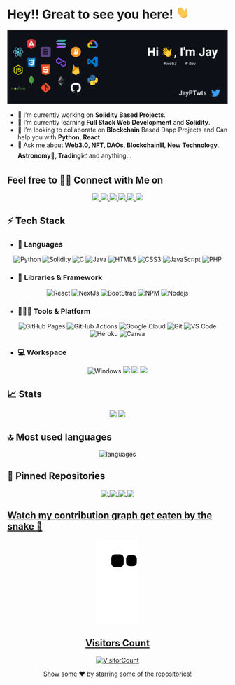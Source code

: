 # Hey!! Great to see you here! <img src="/assets/wave.gif" width="30px">

<!--
**JayP09/JayP09** is a ✨ _special_ ✨ repository because its `README.md` (this file) appears on your GitHub profile.

Here are some ideas to get you started:
-->
<a href=""><img src="/assets/Github Banner.jpg"></a>

- 🔭 I’m currently working on **Solidity Based Projects**.
- 🌱 I’m currently learning **Full Stack Web Development** and **Solidity**.
- 👯 I’m looking to collaborate on **Blockchain** Based Dapp Projects and Can help you with **Python**, **React**.
- 💬 Ask me about **Web3.0, NFT, DAOs, Blockchain⛓, New Technology, Astronomy🔭, Trading📈** and anything...

## Feel free to 🤝🏻 Connect with Me on

<p align="center">
	<a href="https://www.linkedin.com/in/jaypanchal09/">
		<img src="https://img.shields.io/badge/LinkedIn-0077B5?style=for-the-badge&logo=linkedin&logoColor=white" />
	</a>
	<a href="https://twitter.com/JayPTwts">
		<img src="https://img.shields.io/badge/Twitter-1DA1F2?style=for-the-badge&logo=twitter&logoColor=white" />
	</a>
	<a href="https://www.instagram.com/iamjaypanchal_/">
		<img src="https://img.shields.io/badge/Instagram-E4405F?style=for-the-badge&logo=instagram&logoColor=white" />
	</a>
	<a href="https://dev.to/jayp09">
		<img src="https://img.shields.io/badge/dev.to-0A0A0A?style=for-the-badge&logo=devdotto&logoColor=white" />
	</a>
        <a href="mailto:panchalj272@gmail.com">
		<img src="https://img.shields.io/badge/Gmail-D14836?style=for-the-badge&logo=gmail&logoColor=white" />
	</a>
          <a href="https://www.hackerrank.com/panchalj272?hr_r=1">
		<img src="https://img.shields.io/badge/Hackerrank-1BA94C?style=for-the-badge&logo=hackerrank&logoColor=white" />
	</a>
</p>



## ⚡ Tech Stack

- ### 🚀 Languages

<p align="center">
  <img alt="Python" src="https://img.shields.io/badge/Python-FFD43B?style=for-the-badge&logo=python&logoColor=306998" />
  <img alt="Solidity" src="https://img.shields.io/badge/solidity-323330?style=for-the-badge&logo=solidity&logoColor=F7DF1E" />
  <img alt="C" src="https://img.shields.io/badge/C-00599C?style=for-the-badge&logo=c&logoColor=white" />
  <img alt="Java" src="https://img.shields.io/badge/Java-ED8B00?style=for-the-badge&logo=java&logoColor=white" />
  <img alt="HTML5" src="https://img.shields.io/badge/HTML5-E34F26?style=for-the-badge&logo=html5&logoColor=white" />
  <img alt="CSS3" src="https://img.shields.io/badge/CSS3-1572B6?style=for-the-badge&logo=css3&logoColor=white" />
  <img alt="JavaScript" src="https://img.shields.io/badge/JavaScript-323330?style=for-the-badge&logo=javascript&logoColor=F7DF1E" />
  <img alt="PHP" src="https://img.shields.io/badge/PHP-474A8A?style=for-the-badge&logo=php&logoColor=F7DF1E" />
</p>

- ### 🧩 Libraries & Framework

<p align="center">
  <img alt="React" src="https://img.shields.io/badge/React-20232A?style=for-the-badge&logo=react&logoColor=61DAFB" />
  <img alt="NextJs" src="https://img.shields.io/badge/NextJs-11232A?style=for-the-badge" />
  <img alt="BootStrap" src="https://img.shields.io/badge/Bootstrap-563D7C?style=for-the-badge&logo=bootstrap&logoColor=white" />
  <img alt="NPM" src="https://img.shields.io/badge/npm-CB3837?style=for-the-badge&logo=npm&logoColor=white" />
  <img alt="Nodejs" src="https://img.shields.io/badge/Node.js-339933?style=for-the-badge&logo=nodedotjs&logoColor=white" />
</p>

- ### 🧑🏻‍💻 Tools & Platform

<p align="center">
  <img alt="GitHub Pages" src="https://img.shields.io/badge/GitHub_Pages-100000?style=for-the-badge&logo=github&logoColor=white" />
  <img alt="GitHub Actions" src="https://img.shields.io/badge/GitHub_Actions-2088FF?style=for-the-badge&logo=github-actions&logoColor=white" />
  <img alt="Google Cloud" src="https://img.shields.io/badge/Google_Cloud-4285F4?style=for-the-badge&logo=google-cloud&logoColor=white" />
  <img alt="Git" src="https://img.shields.io/badge/Git-F05032?style=for-the-badge&logo=git&logoColor=white" />
  <img alt="VS Code" src="https://img.shields.io/badge/Visual_Studio_Code-0078D4?style=for-the-badge&logo=visual%20studio%20code&logoColor=white" />
  <img alt="Heroku" src="https://img.shields.io/badge/Heroku-430098?style=for-the-badge&logo=heroku&logoColor=white" />
  <img alt="Canva" src="https://img.shields.io/badge/Canva-%2300C4CC.svg?&style=for-the-badge&logo=Canva&logoColor=white" />
</p>

- ### 💻 Workspace

<p align="center">
  <img alt="Windows" src="https://img.shields.io/badge/Windows-0078D6?style=for-the-badge&logo=windows&logoColor=white" />
  <img src="https://img.shields.io/badge/amd-Ryzen%205%204600H-%23ED1C24.svg?&style=for-the-badge&logo=amd&logoColor=white" /> 
  <img src = "https://img.shields.io/badge/NVIDIA-GTX1650%20Ti-76B900?style=for-the-badge&logo=nvidia&logoColor=white"/> 
  <img src = "https://img.shields.io/badge/Acer-Nitro%205-E2231A?style=for-the-badge&logo=acer&logoColor=white"/>
</p>

## 📈 Stats

<p align="center">
  <img width="48%" src="https://github-readme-stats.vercel.app/api?username=JayP09&show_icons=true&hide_border=true&theme=radical" />
  <img width="48%" src="https://github-readme-streak-stats.herokuapp.com/?user=JayP09&hide_border=true&theme=radical" />
</p>

## 🔝 Most used languages

<p align="center">
  <img alt="languages" src="https://github-readme-stats.vercel.app/api/top-langs/?username=JayP09&layout=compact&hide_border=true&theme=radical" />
</p>

## 📕 Pinned Repositories

<p align="center">
  <a href="https://github.com/JayP09/TragicSimpBot">
    <img align="center" src="https://github-readme-stats.vercel.app/api/pin/?username=JayP09&repo=TragicSimpBot&hide_border=true&theme=radical" />
  <a href="https://github.com/JayP09/instamemexbot">
    <img align="center" src="https://github-readme-stats.vercel.app/api/pin/?username=JayP09&repo=instamemexbot&hide_border=true&theme=radical" />
   <a href="https://github.com/JayP09/simple-defi-app">
    <img align="center" src="https://github-readme-stats.vercel.app/api/pin/?username=JayP09&repo=simple-defi-app&hide_border=true&theme=radical" />
   <a href="https://github.com/JayP09/NFT-Game">
    <img align="center" src="https://github-readme-stats.vercel.app/api/pin/?username=JayP09&repo=NFT-Game&hide_border=true&theme=radical" />
</p>


## Watch my contribution graph get eaten by the snake 🐍

<p align="center">
   <img src="https://github.com/JayP09/JayP09/blob/output/github-contribution-grid-snake.svg" alt="snake">
</p>

<p align="center">
    <h2 align="center">Visitors Count</h2>
    <p align="center">
      <img src="https://profile-counter.glitch.me/{JayP09}/count.svg" alt="VisitorCount">
    </p>
</p>

<p align="center">
   Show some ❤️ by starring some of the repositories!
</p>
